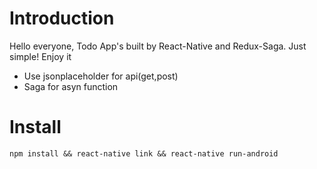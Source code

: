 # Introduction
Hello everyone, Todo App's built by React-Native and Redux-Saga.
Just simple! Enjoy it
  + Use jsonplaceholder for api(get,post)
  + Saga for asyn function
# Install
  ```
  npm install && react-native link && react-native run-android
  ```
